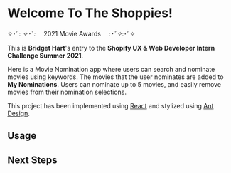 # Welcome To The Shoppies!
✧･ﾟ: *✧･ﾟ:* 　2021 Movie Awards　 *:･ﾟ✧*:･ﾟ✧

This is **Bridget Hart**'s entry to the **Shopify UX & Web Developer Intern Challenge Summer 2021**.

Here is a Movie Nomination app where users can search and nominate movies using keywords.
The movies that the user nominates are added to **My Nominations**.
Users can nominate up to 5 movies, and easily remove movies from their nomination selections.

This project has been implemented using [React](https://reactjs.org/) and stylized using [Ant Design](https://ant.design/).

## Usage

## Next Steps
